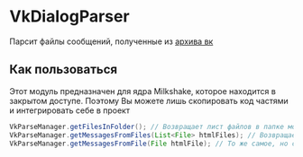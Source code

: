 # VkDialogParser
Парсит файлы сообщений, полученные из [архива вк](https://vk.com/data_protection?section=rules&scroll_to_archive=1)

## Как пользоваться
Этот модуль предназначен для ядра Milkshake, которое находится в закрытом доступе. Поэтому Вы можете лишь скопировать код частями и интегрировать себе в проект
```java
VkParseManager.getFilesInFolder(); // Возвращает лист файлов в папке модуля
VkParseManager.getMessagesFromFiles(List<File> htmlFiles); // Возвращает лист объектов VkMessage. Важно, чтобы все передаваемые файлы были формата .html
VkParseManager.getMessagesFromFile(File htmlFile); // То же самое, но с одиночным файлом 
```
